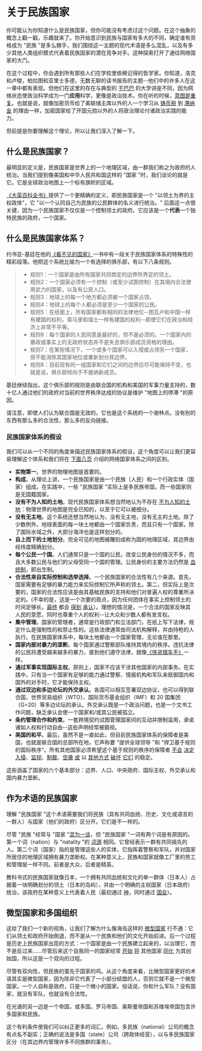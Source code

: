 # 关于民族国家

你可能认为你知道什么是民族国家，但你可能没有考虑过这个问题。在这个抽象的概念上戳一戳，乐趣就来了。你开始意识到民族与国家有多大的不同，确定谁有资格成为 "民族 "是多么棘手，我们围绕这一主题的现代术语是多么混乱，以及有多少其他人类组织模式代表着民族国家的潜在竞争对手。这种探索打开了通往网络国家的大门。

在这个过程中，你会遇到所有那些人们在学校里依稀记得的哲学家。你知道，洛克和卢梭，柏拉图和亚里士多德，无数无聊的读书报告的主题--他们中的许多人在这一章中都有表现。但他们在这里的存在与典型的 [干巴巴](https://en.wikipedia.org/wiki/Dryasdust) 的大学讲座不同，因为网络状态使政治科学成为一门**应用**科学，更像是政治技术。你在听的时候，[意图是重复](https://www.sciencedaily.com/releases/2006/12/061222093112.htm)。也就是说，就像加密货币给了美联储主席以外的人一个学习从 [铸币税](https://www.investopedia.com/terms/s/seigniorage.asp) 到 [滞纳金](https://en.wikipedia.org/wiki/Demurrage) 的理由一样，加密国家给了开国元勋以外的人将政治理论付诸政治实践的能力。

但前提是你要理解这个理论，所以让我们深入了解一下。

## 什么是民族国家？

最明显的定义是，民族国家是世界上的一个地理区域，由一群我们称之为政府的人统治。当我们提到像美国和中华人民共和国这样的 "国家 "时，我们谈论的就是它。它是全球政治地图上一个标有旗帜的区域。

[《大英百科全书》](https://www.britannica.com/topic/nation-state)提供了一个更精确的定义，即民族国家是一个 "以领土为界的主权政体"，它 "以一个认同自己为民族的公民群体的名义进行统治。" 后面这一点很关键，因为一个民族国家不仅仅是一个控制领土的政府。它应该是一个**代表**一个独特民族的政府，一个国家。

## 什么是民族国家体系？

约书亚-基廷在他的[《看不见的国家》](https://a.co/6a3ch5h)一书中有一段关于民族国家体系的特殊性的精彩段落。他把这个系统比喻为一个有选择的俱乐部，有以下八条规则。

> * 规则1：一个国家是由所有国家共同商定的边界所界定的领土。
> * 规则2：一个国家必须有一个控制（或至少试图控制）在其境内合法使用武力的国家，以及有公民人口。
> * 规则3：地球上的每一个地方都必须被一个国家占领。
> * 规则4：地球上的每个人都必须是至少一个国家的公民。
> * 规则5：在纸面上，所有国家都有相同的法律地位--图瓦卢和中国一样有建国的权利，索马里和瑞士一样有建国的权利--即使它们在政治和经济上非常不平等。
> * 规则6：每个国家的人民同意是最好的，但不是必须的。一个国家内的暴政或事实上的无政府状态并不是失去俱乐部成员资格的理由。
> * 规则7：在某些情况下，一个或多个国家可以入侵或占领另一个国家，但不能消除其国家地位或重新划分其边界。
> * 规则8：目前现有的一组国家和它们之间的边界应尽可能保持不变，也就是说，俱乐部倾向于不接纳新成员。

基廷继续指出，这个俱乐部的规则是由联合国的机构和美国的军事力量支持的，数十亿人通过他们的政府对当前的世界秩序达成的协议是维护 "地图上的停滞 "的原因。

请注意，即使人们认为联合国是无效的，它也是这个系统的一个谢林点。没有别的东西有那么多的合法性，那么多的反向链接。

### 民族国家体系的假设 

我们可以从一个不同的角度来描述民族国家体系的假设，这个角度可以让我们更容易理解这个体系和我们将在 [下面几页](https://thenetworkstate.com/on-network-states#what-is-the-network-state-system) 介绍的网络国家体系之间的区别。

* **实物第一**。世界的物理地图是首要的。
* **构成**。从理论上讲，一个民族国家是由一个民族（人民）和一个行政实体（国家）组成。在实践中，一些 "民族国家 "实际上是多民族帝国，而一些国家则是无国籍国家。
* **没有不为人知的土地**。现代民族国家体系想当然地认为不存在 [不为人知的土地](https://www.merriam-webster.com/dictionary/terra%20incognita)：物理世界的地图是完全已知的，以至于它可以被细分。
* **没有无主地**。这个系统还想当然地认为，没有无主地，没有无主的土地。除了少数例外，地球表面的每一块土地都由一个国家负责，而且只有一个国家。除了国际水域之外，大部分海洋也是这样划分的。
* **自上而下的土地划分**。完全可见的地图被雕刻成称为国的地理区域，其边界由经纬度精确划分。
* **每个公民一个国**。人们通常只是一个国的公民，改变公民身份的情况不多，而且大多数公民与他们的父母受同一个国的管理。公民身份的主要方法仍然是 [血统制](https://archive.ph/QYtMX#selection-1037.0-1037.317)，即出生制。
* **合法性来自实际控制和选举选择**。一个民族国家的合法性有几个来源。首先，国家需要有足够的暴力能力来实际控制它所声称的领土。第二，但实际上是次要的，国家的合法性应该是由其基础民族的支持和他们对普遍人权的尊重所决定的。(不幸的是，这是一个次要的观点，因为任何团体在事实上控制领土的时间足够长，[最终](https://history.state.gov/milestones/1921-1936/ussr) 都会 [得到](https://www.washingtoninstitute.org/policy-analysis/turkey-calls-recognition-talibans-islamic-emirate) [承认](https://www.reuters.com/news/picture/trump-says-north-koreas-kim-sent-very-be-idUSKCN1UZ1MS)）。理想的情况是，一个合法的国家反映其人民的意愿，同时也尊重个人的权利--让大众和少数人都有发言权。
* **集中管理**。国家的管理者，通常是行政部门和立法部门，在纸上写下法律，规定什么是强制性的和禁止性的。这些法律通常由司法机构解释，并由持枪的人执行。在民族国家体系中，每块土地都由一个国家管理，无论谁在那里。
* **国家内部对暴力的垄断**。每个国家通过警察部队维持其境内的秩序。违抗法律的公民将遭受越来越多的暴力，直到他们遵守法律，就像[《侠盗猎车手》](https://gta.fandom.com/wiki/Wanted_Level)一样。
* **通过军事实现国际主权**。原则上，国家不应该干涉其他国家的内部事务。在实践中，只有当一个国家有足够的能力通过警察、情报机构和军队来抵御国内和国外的对手时，它才能保持主权。
* **通过双边和多边论坛的外交承认**。各国可以相互签署双边协议，也可以得到联合国、世界贸易组织（WTO）、国际货币基金组织（IMF）和 20 国集团（G=20）等多边论坛的承认。外交承认既是一个政治问题，也是一个文书工作问题，缺乏承认会使一个国家和/或其公民被孤立。
* **条约管理合作和约束**。一套跨境契约试图管理国家间的互动并限制滥用，承诺诸如人权和行动自由--这些声明经常被藐视。
* **美国的和平**。最后，虽然不是一直如此，但目前民族国家体系的保障者是美国，也就是联合国的总部所在地，它声称要 "提供全球领导 "和 "捍卫基于规则的国际秩序"。所有其他国家必须希望这个基于规则的秩序的保障者 [不会](https://www.scmp.com/comment/insight-opinion/article/1568570/libya-case-study-consequences-regime-change) [决定](https://archive.ph/PYEri) [入侵](https://www.history.com/this-day-in-history/war-in-iraq-begins)、[监视](https://www.theguardian.com/us-news/2015/jul/08/nsa-tapped-german-chancellery-decades-wikileaks-claims-merkel)、[制裁](https://home.treasury.gov/policy-issues/financial-sanctions/sanctions-programs-and-country-information/ukraine-russia-related-sanctions)、[空袭](https://www.newamerica.org/international-security/reports/americas-counterterrorism-wars/the-drone-war-in-pakistan/) [或](https://archive.ph/giumh) 以 [其他方式](https://foreignpolicy.com/2016/07/27/hillary-the-hawk-a-history-clinton-2016-military-intervention-libya-iraq-syria/) [破坏](https://www.tandfonline.com/doi/abs/10.1080/09636412.2020.1693620?journalCode=fsst20) [它们](https://www.bbc.com/news/world-europe-26079957) 的稳定。

这些涵盖了国家的六个基本部分：边界、人口、中央政府、国际主权、外交承认和国内暴力垄断。

## 作为术语的民族国家

理解 "民族国家 "这个术语需要我们将民族（具有共同血统、历史、文化或语言的一群人）与国家（他们的政府）区分开。它们是不一样的。

尽管 "民族 "经常与 "国家 "[混为一谈](https://onlinelibrary.wiley.com/doi/abs/10.1002/9781405165518.wbeosn002)，但 "民族国家 "一词有两个词是有原因的。第一个词（nation）与 "natality "的 [词源](https://www.etymonline.com/word/nation) 相同。它曾经表示一群有共同祖先的人。第二个词（国家）指的是管理这些人的实体，它指挥着警察和军队，并对国家所居住的地理区域拥有暴力垄断权。在某种意义上，民族和国家就像工厂里的劳工和管理层一样不同。前者是大众，后者是精英。

教科书式的民族国家就像日本，一个拥有共同血统和文化的单一群体（日本人）占据着一块明确划分的领土（日本的岛屿），并由一个明确的主权国家（日本政府）统治，该政府在某种意义上代表着人民（最初通过 [神](https://archive.ph/s96gV)，同时通过 [国会](https://archive.ph/weZ3B)）。

## 微型国家和多国组织 

这给了我们一个新的视角，让我们了解为什么像海岛这样的 [微型国家](https://en.wikipedia.org/wiki/List_of_micronations) 行不通：它们从领土和政府开始倒退，而不是从一个民族和他们的文化开始前进。后一个过程是历史上民族国家出现的方式：一个国家是由一个民族建立起来的，以治理它，而不是反过来......尽管后来这个自我同一的国家经常 [开始](https://history.stackexchange.com/questions/14712/in-1861-few-italians-spoke-italian) [将](https://delanceyplace.com/view-archives.php?p=2896) 其他国家 [同化](https://www.quora.com/How-true-is-this-claim-in-1789-50-percent-of-the-French-people-did-not-speak-French-at-all-and-only-12-to-13-percent-spoke-it-fairly-well) 为其创始国，所以这是一个双向的过程。

尽管有双向性，但民族的蛋先于国家的鸡。从这个角度来看，比微型国家更好的术语其实是微型国家，因为除非它代表了一小部分结盟的人，否则它就不是一个微型国家。一个人自称是政府，只是一个微小的国家。俗话说，你和什么军队？没有国家，就没有军队，也就没有合法性。

在光谱的另一边是一个帝国，或多国。罗马帝国、奥斯曼帝国和苏维埃帝国包含许多国家和民族。

这个有利条件使我们可以纠正更多的词汇。例如，多民族（national）公司的概念有点名不副实；正确的说法是多国（state）公司（跨政体经营），以与多民族国家区分（在其边界内管理许多不同族群的事务）。

